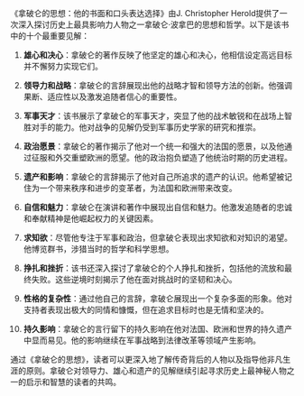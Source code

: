 《拿破仑的思想：他的书面和口头表达选择》由J. Christopher Herold提供了一次深入探讨历史上最具影响力人物之一拿破仑·波拿巴的思想和哲学。以下是该书中的十个最重要见解：

1. **雄心和决心**：拿破仑的著作反映了他坚定的雄心和决心，他相信设定高远目标并不懈努力实现它们。

2. **领导力和战略**：拿破仑的言辞展现出他的战略才智和领导方法的创新。他强调果断、适应性以及激发追随者信心的重要性。

3. **军事天才**：该书展示了拿破仑的军事天才，突显了他的战术敏锐和在战场上智胜对手的能力。他对战争的见解仍受到军事历史学家的研究和推崇。

4. **政治愿景**：拿破仑的著作揭示了他对一个统一和强大的法国的愿景，以及他通过征服和外交重塑欧洲的愿望。他的政治抱负塑造了他统治时期的历史进程。

5. **遗产和影响**：拿破仑的言辞揭示了他对自己所追求的遗产的认识。他希望被记住为一个带来秩序和进步的变革者，为法国和欧洲带来改变。

6. **自信和魅力**：拿破仑在演讲和著作中展现出自信和魅力。他激发追随者的忠诚和奉献精神是他崛起权力的关键因素。

7. **求知欲**：尽管他专注于军事和政治，但拿破仑表现出求知欲和对知识的渴望。他博览群书，涉猎当时的哲学和科学思想。

8. **挣扎和挫折**：该书还深入探讨了拿破仑的个人挣扎和挫折，包括他的流放和最终失败。这些逆境时刻揭示了他在面对挑战时的坚韧和决心。

9. **性格的复杂性**：通过他自己的言辞，拿破仑展现出一个复杂多面的形象。他对支持者表现出极大的同情和慷慨，但在追求目标时也是无情和坚决的。

10. **持久影响**：拿破仑的言行留下的持久影响在他对法国、欧洲和世界的持久遗产中显而易见。他的影响继续在军事战略到法律改革等领域产生影响。

通过《拿破仑的思想》，读者可以更深入地了解传奇背后的人物以及指导他非凡生涯的原则。拿破仑对领导力、雄心和遗产的见解继续引起寻求历史上最神秘人物之一的启示和智慧的读者的共鸣。